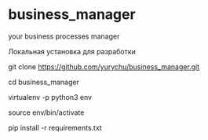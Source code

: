 # business_manager
your business processes manager

Локальная установка для разработки

git clone https://github.com/yurychu/business_manager.git

cd business_manager

virtualenv -p python3 env

source env/bin/activate

pip install -r requirements.txt
